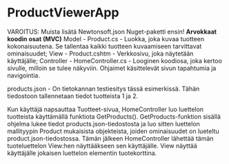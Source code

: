 # ProductViewerApp

VAROITUS: Muista lisätä Newtonsoft.json Nuget-paketti ensin!
**Arvokkaat koodin osat (MVC)**
Model - Product.cs - Luokka, joka kuvaa tuotteen kokonaisuutena. Se tallentaa kaikki tuotteen kuvaamiseen tarvittavat ominaisuudet;
View - Product.cshtm - Verkkosivu, joka näytetään käyttäjälle;
Controller - HomeController.cs - Looginen koodiosa, joka kertoo sivulle, milloin se tulee näkyviin. Ohjaimet käsittelevät sivun tapahtumia ja navigointia.

products.json - On tietokannan testiesitys tässä esimerkissä. Tähän tiedostoon tallennetaan tiedot tuotteista 1 ja 2.

Kun käyttäjä napsauttaa Tuotteet-sivua, HomeController luo luettelon tuotteista käyttämällä funktiota GetProducts(). GetProducts-funktion sisällä ohjelma lukee tiedot products.json-tiedostosta ja luo sitten luettelon mallityypin Product mukaisista objekteista, joiden ominaisuudet on lueteltu product.json-tiedostossa. Tämän jälkeen HomeController lähettää tämän tuoteluettelon View:hen näyttääkseen sen käyttäjälle. View näyttää käyttäjälle jokaisen luettelon elementin tuotekorttina.
